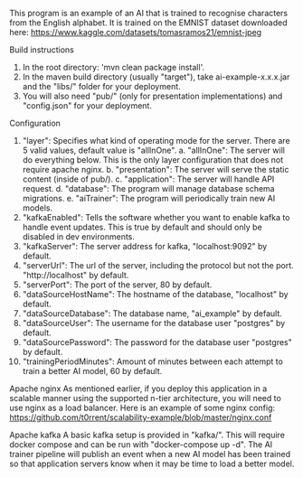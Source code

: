 This program is an example of an AI that is trained to recognise characters from the English alphabet. It is trained on the EMNIST dataset downloaded here: https://www.kaggle.com/datasets/tomasramos21/emnist-jpeg

Build instructions
1. In the root directory: 'mvn clean package install'.
2. In the maven build directory (usually "target"), take ai-example-x.x.x.jar and the "libs/" folder for your deployment.
3. You will also need "pub/" (only for presentation implementations) and "config.json" for your deployment.

Configuration
1. "layer": Specifies what kind of operating mode for the server. There are 5 valid values, default value is "allInOne".
	a. "allInOne": The server will do everything below. This is the only layer configuration that does not require apache nginx.
	b. "presentation": The server will serve the static content (inside of pub/).
	c. "application": The server will handle API request.
	d. "database": The program will manage database schema migrations.
	e. "aiTrainer": The program will periodically train new AI models.
2. "kafkaEnabled": Tells the software whether you want to enable kafka to handle event updates. This is true by default and should only be disabled in dev environments.
3. "kafkaServer": The server address for kafka, "localhost:9092" by default.
4. "serverUrl": The url of the server, including the protocol but not the port. "http://localhost" by default.
5. "serverPort": The port of the server, 80 by default.
6. "dataSourceHostName": The hostname of the database, "localhost" by default.
7. "dataSourceDatabase": The database name, "ai_example" by default.
8. "dataSourceUser": The username for the database user "postgres" by default.
9. "dataSourcePassword": The password for the database user "postgres" by default.
10. "trainingPeriodMinutes": Amount of minutes between each attempt to train a better AI model, 60 by default.

Apache nginx
As mentioned earlier, if you deploy this application in a scalable manner using the supported n-tier architecture, you will need to use nginx as a load balancer. Here is an example of some nginx config: https://github.com/t0rrent/scalability-example/blob/master/nginx.conf

Apache kafka
A basic kafka setup is provided in "kafka/". This will require docker compose and can be run with "docker-compose up -d".
The AI trainer pipeline will publish an event when a new AI model has been trained so that application servers know when it may be time to load a better model.
